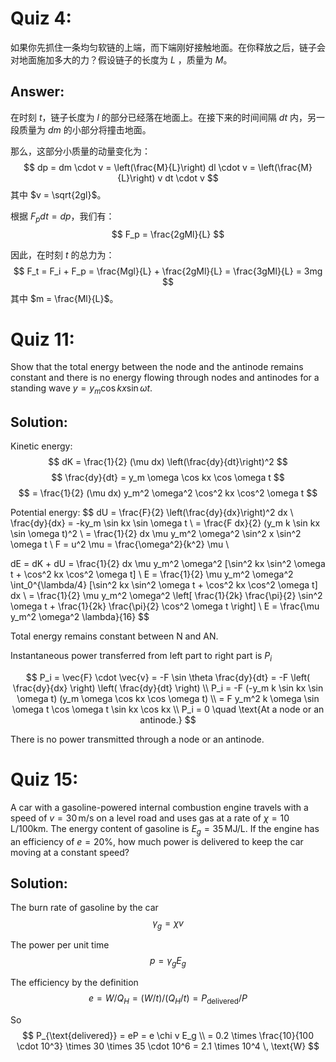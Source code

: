 # Quiz 4:

如果你先抓住一条均匀软链的上端，而下端刚好接触地面。在你释放之后，链子会对地面施加多大的力？假设链子的长度为 $L$ ，质量为 $M$。


## Answer:
在时刻 $t$，链子长度为 $l$ 的部分已经落在地面上。在接下来的时间间隔 $dt$ 内，另一段质量为 $dm$ 的小部分将撞击地面。

那么，这部分小质量的动量变化为：
$$
dp = dm \cdot v = \left(\frac{M}{L}\right) dl \cdot v = \left(\frac{M}{L}\right) v dt \cdot v
$$
其中 $v = \sqrt{2gl}$。

根据 $F_p dt = dp$，我们有：
$$
F_p = \frac{2gMl}{L}
$$

因此，在时刻 $t$ 的总力为：
$$
F_t = F_i + F_p = \frac{Mgl}{L} + \frac{2gMl}{L} = \frac{3gMl}{L} = 3mg
$$
其中 $m = \frac{Ml}{L}$。


# Quiz 11:
Show that the total energy between the node and the antinode remains constant and there is no energy flowing through nodes and antinodes for a standing wave $y = y_m \cos kx \sin \omega t$.

## Solution:

Kinetic energy: 
$$
dK = \frac{1}{2} (\mu dx) \left(\frac{dy}{dt}\right)^2
$$
$$
\frac{dy}{dt} = y_m \omega \cos kx \cos \omega t
$$
$$
= \frac{1}{2} (\mu dx) y_m^2 \omega^2 \cos^2 kx \cos^2 \omega t
$$

Potential energy: 
$$
dU = \frac{F}{2} \left(\frac{dy}{dx}\right)^2 dx \\
\frac{dy}{dx} = -ky_m \sin kx \sin \omega t \\
= \frac{F dx}{2} (y_m k \sin kx \sin \omega t)^2 \\
= \frac{1}{2} dx \mu y_m^2 \omega^2 \sin^2 x \sin^2 \omega t \\
F = u^2 \mu = \frac{\omega^2}{k^2} \mu \\

dE = dK + dU = \frac{1}{2} dx \mu y_m^2 \omega^2 [\sin^2 kx \sin^2 \omega t + \cos^2 kx \cos^2 \omega t] \\
E = \frac{1}{2} \mu y_m^2 \omega^2 \int_0^{\lambda/4} [\sin^2 kx \sin^2 \omega t + \cos^2 kx \cos^2 \omega t] dx \\
= \frac{1}{2} \mu y_m^2 \omega^2 \left[ \frac{1}{2k} \frac{\pi}{2} \sin^2 \omega t + \frac{1}{2k} \frac{\pi}{2} \cos^2 \omega t \right] \\
E = \frac{\mu y_m^2 \omega^2 \lambda}{16} 
$$


Total energy remains constant between N and AN.

Instantaneous power transferred from left part to right part is $P_i$

$$
P_i = \vec{F} \cdot \vec{v} = -F \sin \theta \frac{dy}{dt} = -F \left( \frac{dy}{dx} \right) \left( \frac{dy}{dt} \right) \\
P_i = -F (-y_m k \sin kx \sin \omega t) (y_m \omega \cos kx \cos \omega t) \\
= F y_m^2 k \omega \sin \omega t \cos \omega t \sin kx \cos kx \\
P_i = 0 \quad \text{At a node or an antinode.} 
$$

There is no power transmitted through a node or an antinode.




# Quiz 15:
A car with a gasoline-powered internal combustion engine travels with a speed of $v = 30 \, \text{m/s}$ on a level road and uses gas at a rate of $\chi = 10 \, \text{L/100km}$. The energy content of gasoline is $E_g = 35 \, \text{MJ/L}$. If the engine has an efficiency of $e = 20\%$, how much power is delivered to keep the car moving at a constant speed?

## Solution:
The burn rate of gasoline by the car
$$
\gamma_g = \chi v
$$

The power per unit time
$$
p = \gamma_g E_g
$$

The efficiency by the definition
$$
e = W / Q_H = (W / t) / (Q_H / t) = P_{\text{delivered}} / P
$$

So
$$
P_{\text{delivered}} = eP = e \chi v E_g \\
= 0.2 \times \frac{10}{100 \cdot 10^3} \times 30 \times 35 \cdot 10^6 = 2.1 \times 10^4 \, \text{W}
$$